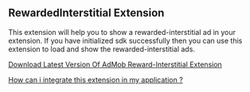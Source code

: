 ## RewardedInterstitial Extension

This extension will help you to show a rewarded-interstitial ad in your extension. If you have initialized sdk successfully then you can use this extension to load and show the rewarded-interstitial ads.

[Download Latest Version Of AdMob Reward-Interstitial Extension](https://github.com/oseamiya/AdmobExtension/raw/main/rewarded-interstitial/out/com.oseamiya.rewardedinterstitial.aix)

[How can i integrate this extension in my application ?](https://community.appinventor.mit.edu/t/free-admob-extension-add-different-types-of-android-ads-in-your-application/45216?u=oseamiya)
